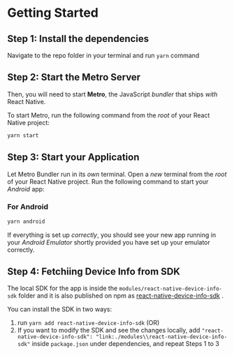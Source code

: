# Getting Started

## Step 1: Install the dependencies

Navigate to the repo folder in your terminal and run `yarn` command

## Step 2: Start the Metro Server

Then, you will need to start **Metro**, the JavaScript _bundler_ that ships _with_ React Native.

To start Metro, run the following command from the _root_ of your React Native project:

```bash
yarn start
```

## Step 3: Start your Application

Let Metro Bundler run in its _own_ terminal. Open a _new_ terminal from the _root_ of your React Native project. Run the following command to start your _Android_ app:

### For Android

```bash
yarn android
```

If everything is set up _correctly_, you should see your new app running in your _Android Emulator_ shortly provided you have set up your emulator correctly.

## Step 4: Fetchiing Device Info from SDK

The local SDK for the app is inside the `modules/react-native-device-info-sdk` folder and it is also published on npm as [react-native-device-info-sdk](https://www.npmjs.com/package/react-native-device-info-sdk) .

You can install the SDK in two ways:

1. run `yarn add react-native-device-info-sdk` (OR)
2. If you want to modify the SDK and see the changes locally, add `"react-native-device-info-sdk": "link:./modules\\react-native-device-info-sdk"` inside `package.json` under dependencies, and repeat Steps 1 to 3
